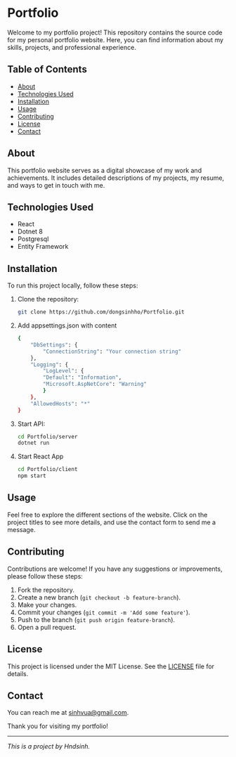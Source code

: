 # Portfolio

Welcome to my portfolio project! This repository contains the source code for my personal portfolio website. Here, you can find information about my skills, projects, and professional experience.

## Table of Contents

- [About](#about)
- [Technologies Used](#technologies-used)
- [Installation](#installation)
- [Usage](#usage)
- [Contributing](#contributing)
- [License](#license)
- [Contact](#contact)

## About

This portfolio website serves as a digital showcase of my work and achievements. It includes detailed descriptions of my projects, my resume, and ways to get in touch with me.

## Technologies Used

- React
- Dotnet 8
- Postgresql
- Entity Framework

## Installation

To run this project locally, follow these steps:

1. Clone the repository:
    ```bash
    git clone https://github.com/dongsinhho/Portfolio.git
    ```
2. Add appsettings.json with content
    ```bash
    {
        "DbSettings": {
            "ConnectionString": "Your connection string"
        },
        "Logging": {
            "LogLevel": {
            "Default": "Information",
            "Microsoft.AspNetCore": "Warning"
            }
        },
        "AllowedHosts": "*"
    }

    ```
3. Start API:
    ```bash
    cd Portfolio/server
    dotnet run
    ```
4. Start React App
    ```bash
    cd Portfolio/client
    npm start
    ```

## Usage

Feel free to explore the different sections of the website. Click on the project titles to see more details, and use the contact form to send me a message.

## Contributing

Contributions are welcome! If you have any suggestions or improvements, please follow these steps:

1. Fork the repository.
2. Create a new branch (`git checkout -b feature-branch`).
3. Make your changes.
4. Commit your changes (`git commit -m 'Add some feature'`).
5. Push to the branch (`git push origin feature-branch`).
6. Open a pull request.

## License

This project is licensed under the MIT License. See the [LICENSE](LICENSE) file for details.

## Contact

You can reach me at sinhvua@gmail.com.

Thank you for visiting my portfolio!

---

*This is a project by Hndsinh.*

